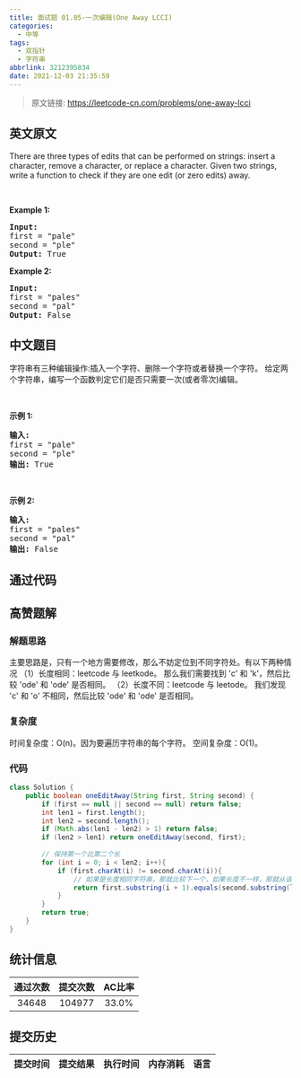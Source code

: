 ```yaml
---
title: 面试题 01.05-一次编辑(One Away LCCI)
categories:
  - 中等
tags:
  - 双指针
  - 字符串
abbrlink: 3212395834
date: 2021-12-03 21:35:59
---
```


> 原文链接: https://leetcode-cn.com/problems/one-away-lcci


## 英文原文
<div><p>There are three types of edits that can be performed on strings: insert a character, remove a character, or replace a character. Given two strings, write a function to check if they are one edit (or zero edits) away.</p>

<p>&nbsp;</p>

<p><strong>Example&nbsp;1:</strong></p>

<pre>
<strong>Input:</strong> 
first = &quot;pale&quot;
second = &quot;ple&quot;
<strong>Output:</strong> True
</pre>

<p><strong>Example&nbsp;2:</strong></p>

<pre>
<strong>Input:</strong> 
first = &quot;pales&quot;
second = &quot;pal&quot;
<strong>Output:</strong> False
</pre>
</div>

## 中文题目
<div><p>字符串有三种编辑操作:插入一个字符、删除一个字符或者替换一个字符。 给定两个字符串，编写一个函数判定它们是否只需要一次(或者零次)编辑。</p>

<p>&nbsp;</p>

<p><strong>示例&nbsp;1:</strong></p>

<pre><strong>输入:</strong> 
first = &quot;pale&quot;
second = &quot;ple&quot;
<strong>输出:</strong> True</pre>

<p>&nbsp;</p>

<p><strong>示例&nbsp;2:</strong></p>

<pre><strong>输入:</strong> 
first = &quot;pales&quot;
second = &quot;pal&quot;
<strong>输出:</strong> False
</pre>
</div>

## 通过代码
<RecoDemo>
</RecoDemo>


## 高赞题解
### 解题思路
主要思路是，只有一个地方需要修改，那么不妨定位到不同字符处。有以下两种情况
（1）长度相同：leetcode 与 leetkode。
那么我们需要找到 'c' 和 'k'，然后比较 'ode' 和 'ode' 是否相同。
（2）长度不同：leetcode 与 leetode。
我们发现 'c' 和 'o' 不相同，然后比较 'ode' 和 'ode' 是否相同。

### 复杂度
时间复杂度：O(n)。因为要遍历字符串的每个字符。
空间复杂度：O(1)。

### 代码

```java
class Solution {
    public boolean oneEditAway(String first, String second) {
        if (first == null || second == null) return false;
        int len1 = first.length();
        int len2 = second.length();
        if (Math.abs(len1 - len2) > 1) return false;
        if (len2 > len1) return oneEditAway(second, first);
        
        // 保持第一个比第二个长
        for (int i = 0; i < len2; i++){
            if (first.charAt(i) != second.charAt(i)){
                // 如果是长度相同字符串，那就比较下一个，如果长度不一样，那就从该字符开始进行比较。
                return first.substring(i + 1).equals(second.substring(len1 == len2 ? i + 1 : i));
            }
        }
        return true;
    }
}
```

## 统计信息
| 通过次数 | 提交次数 | AC比率 |
| :------: | :------: | :------: |
|    34648    |    104977    |   33.0%   |

## 提交历史
| 提交时间 | 提交结果 | 执行时间 |  内存消耗  | 语言 |
| :------: | :------: | :------: | :--------: | :--------: |
